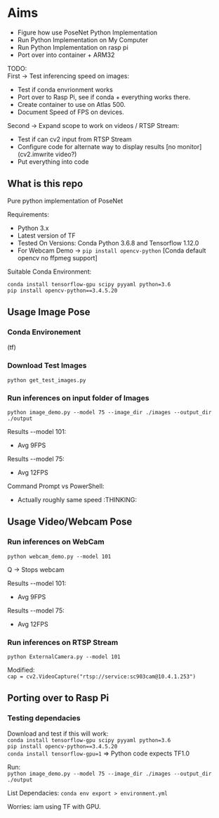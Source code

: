 # Aims
* Figure how use PoseNet Python Implementation
* Run Python Implementation on My Computer
* Run Python Implementation on rasp pi
* Port over into container + ARM32

TODO:  
First -> Test inferencing speed on images:
* Test if conda envrionment works
* Port over to Rasp Pi, see if conda + everything works there.
* Create container to use on Atlas 500.
* Document Speed of FPS on devices.

Second -> Expand scope to work on videos / RTSP Stream:
* Test if can cv2 input from RTSP Stream
* Configure code for alternate way to display results [no monitor] (cv2.imwrite video?)
* Put everything into code



## What is this repo
Pure python implementation of PoseNet

Requirements:
* Python 3.x
* Latest version of TF
* Tested On Versions: Conda Python 3.6.8 and Tensorflow 1.12.0
* For Webcam Demo -> `pip install opencv-python` [Conda default opencv no ffpmeg support]

Suitable Conda Environment:  
```
conda install tensorflow-gpu scipy pyyaml python=3.6
pip install opencv-python==3.4.5.20
```

## Usage Image Pose
### Conda Environement
(tf)  

### Download Test Images
`python get_test_images.py`

### Run inferences on input folder of Images
`python image_demo.py --model 75 --image_dir ./images --output_dir ./output`

Results --model 101:  
* Avg 9FPS

Results --model 75:  
* Avg 12FPS


Command Prompt vs PowerShell:
* Actually roughly same speed :THINKING:

## Usage Video/Webcam Pose
### Run inferences on WebCam
`python webcam_demo.py --model 101`  

Q -> Stops webcam  

Results --model 101:  
* Avg 9FPS

Results --model 75:  
* Avg 12FPS

### Run inferences on RTSP Stream
`python ExternalCamera.py --model 101`   

Modified:  
`cap = cv2.VideoCapture("rtsp://service:sc903cam@10.4.1.253")`  


## Porting over to Rasp Pi
### Testing dependacies
Download and test if this will work:  
`conda install tensorflow-gpu scipy pyyaml python=3.6`  
`pip install opencv-python==3.4.5.20`  
`conda install tensorflow-gpu=1`  => Python code expects TF1.0

Run:  
`python image_demo.py --model 75 --image_dir ./images --output_dir ./output`

List Dependacies:
`conda env export > environment.yml`


Worries:
iam using TF with GPU.
